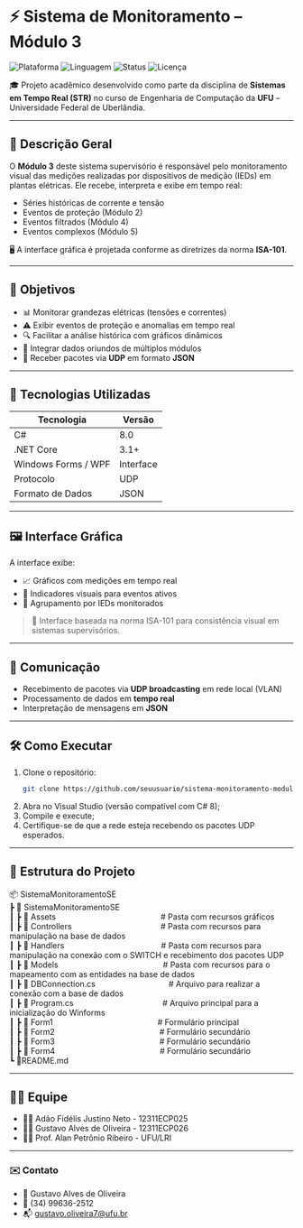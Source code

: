 ﻿# ⚡ Sistema de Monitoramento – Módulo 3

![Plataforma](https://img.shields.io/badge/plataforma-Windows-blue.svg)
![Linguagem](https://img.shields.io/badge/C%23-8.0-green.svg)
![Status](https://img.shields.io/badge/status-em%20desenvolvimento-yellow.svg)
![Licença](https://img.shields.io/badge/licen%C3%A7a-Acad%C3%AAmica-lightgrey.svg)

🎓 Projeto acadêmico desenvolvido como parte da disciplina de **Sistemas em Tempo Real (STR)** no curso de Engenharia de Computação da **UFU** – Universidade Federal de Uberlândia.

---

## 📌 Descrição Geral

O **Módulo 3** deste sistema supervisório é responsável pelo monitoramento visual das medições realizadas por dispositivos de medição (IEDs) em plantas elétricas. Ele recebe, interpreta e exibe em tempo real:

- Séries históricas de corrente e tensão
- Eventos de proteção (Módulo 2)
- Eventos filtrados (Módulo 4)
- Eventos complexos (Módulo 5)

🖥️ A interface gráfica é projetada conforme as diretrizes da norma **ISA-101**.

---

## 🎯 Objetivos

- 📊 Monitorar grandezas elétricas (tensões e correntes)
- ⚠️ Exibir eventos de proteção e anomalias em tempo real
- 🔍 Facilitar a análise histórica com gráficos dinâmicos
- 🤝 Integrar dados oriundos de múltiplos módulos
- 📡 Receber pacotes via **UDP** em formato **JSON**

---

## 🧰 Tecnologias Utilizadas

| Tecnologia        | Versão     |
|-------------------|------------|
| C#                | 8.0        |
| .NET Core         | 3.1+       |
| Windows Forms / WPF | Interface |
| Protocolo         | UDP        |
| Formato de Dados  | JSON       |

---

## 🖼️ Interface Gráfica

A interface exibe:

- 📈 Gráficos com medições em tempo real
- 🔴 Indicadores visuais para eventos ativos
- 🧩 Agrupamento por IEDs monitorados

> 📌 Interface baseada na norma ISA-101 para consistência visual em sistemas supervisórios.

---

## 📡 Comunicação

- Recebimento de pacotes via **UDP broadcasting** em rede local (VLAN)
- Processamento de dados em **tempo real**
- Interpretação de mensagens em **JSON**

---

## 🛠️ Como Executar

1. Clone o repositório:
   ```bash
   git clone https://github.com/seuusuario/sistema-monitoramento-modulo3.git
2. Abra no Visual Studio (versão compatível com C# 8);
3. Compile e execute;
4. Certifique-se de que a rede esteja recebendo os pacotes UDP esperados.

---

## 📁 Estrutura do Projeto
📦 SistemaMonitoramentoSE<br>
 ┣ 📂 SistemaMonitoramentoSE<br>
 ┃ ┣ 📂 Assets &emsp;&emsp;&emsp;&emsp;&emsp;&emsp;&emsp;&emsp;&emsp;&emsp;&emsp;&emsp;&emsp;# Pasta com recursos gráficos<br> 
 ┃ ┣ 📂 Controllers &emsp;&emsp;&emsp;&emsp;&emsp;&emsp;&emsp;&emsp;&emsp;&emsp;&emsp;# Pasta com recursos para manipulação na base de dados<br> 
 ┃ ┣ 📂 Handlers &emsp;&emsp;&emsp;&emsp;&emsp;&emsp;&emsp;&emsp;&emsp;&emsp;&emsp;&emsp;# Pasta com recursos para manipulação na conexão com o SWITCH e recebimento dos pacotes UDP<br> 
 ┃ ┣ 📂 Models &emsp;&emsp;&emsp;&emsp;&emsp;&emsp;&emsp;&emsp;&emsp;&emsp;&emsp;&emsp;&emsp;# Pasta com recursos para o mapeamento com as entidades na base de dados<br> 
 ┃ ┣ 📜 DBConnection.cs &emsp;&emsp;&emsp;&emsp;&emsp;&emsp;&emsp;&emsp;&emsp;# Arquivo para realizar a conexão com a base de dados<br> 
 ┃ ┣ 📜 Program.cs &emsp;&emsp;&emsp;&emsp;&emsp;&emsp;&emsp;&emsp;&emsp;&emsp;&emsp;# Arquivo principal para a inicialização do Winforms<br> 
 ┃ ┣ 📜 Form1 &emsp;&emsp;&emsp;&emsp;&emsp;&emsp;&emsp;&emsp;&emsp;&emsp;&emsp;&emsp;&emsp;# Formulário principal <br> 
 ┃ ┣ 📜 Form2 &emsp;&emsp;&emsp;&emsp;&emsp;&emsp;&emsp;&emsp;&emsp;&emsp;&emsp;&emsp;&emsp;# Formulário secundário <br> 
 ┃ ┣ 📜 Form3 &emsp;&emsp;&emsp;&emsp;&emsp;&emsp;&emsp;&emsp;&emsp;&emsp;&emsp;&emsp;&emsp;# Formulário secundário<br> 
 ┃ ┣ 📜 Form4 &emsp;&emsp;&emsp;&emsp;&emsp;&emsp;&emsp;&emsp;&emsp;&emsp;&emsp;&emsp;&emsp;# Formulário secundário<br>
 ┗ 📜README.md               

---

## 👨‍🔬 Equipe
-  👨‍💻 Adão Fidélis Justino Neto - 12311ECP025
-  👨‍💻 Gustavo Alves de Oliveira - 12311ECP026
-  🧑‍🏫 Prof. Alan Petrônio Ribeiro - UFU/LRI
	
---

### ✉️ Contato
- 📧 Gustavo Alves de Oliveira<br>
- 📱 (34) 99636-2512<br>
- 📬 gustavo.oliveira7@ufu.br<br>

